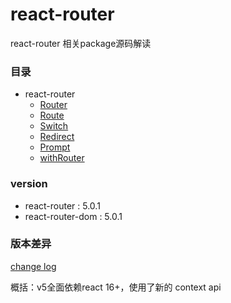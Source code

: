 # react-router

react-router 相关package源码解读

### 目录

- react-router
  - [Router](./react-router/Router.md)
  - [Route](./react-router/Route.md)
  - [Switch](./react-router/Switch.md)
  - [Redirect](./react-router/Redirect.md)
  - [Prompt](./react-router/Prompt.md)
  - [withRouter](./react-router/withRouter.md)

### version

- react-router : 5.0.1 
- react-router-dom : 5.0.1  

### 版本差异

[change log](https://github.com/ReactTraining/react-router/releases)

概括：v5全面依赖react 16+，使用了新的 context api
